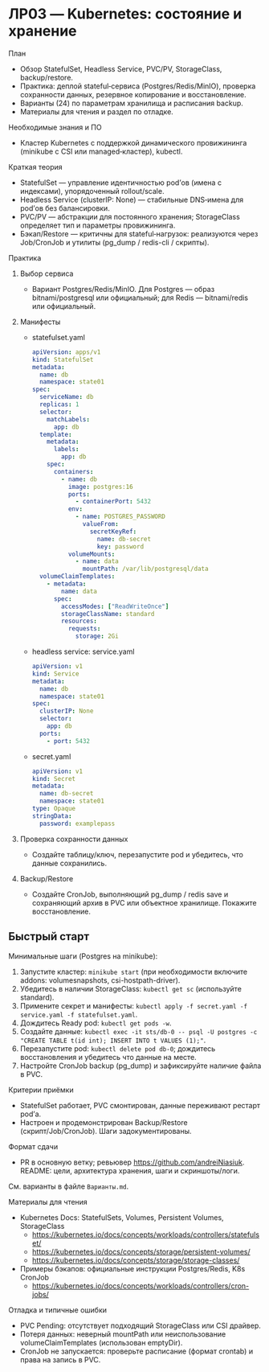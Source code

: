 # ЛР03 — Kubernetes: состояние и хранение

План
- Обзор StatefulSet, Headless Service, PVC/PV, StorageClass, backup/restore.
- Практика: деплой stateful‑сервиса (Postgres/Redis/MinIO), проверка сохранности данных, резервное копирование и восстановление.
- Варианты (24) по параметрам хранилища и расписания backup.
- Материалы для чтения и раздел по отладке.

Необходимые знания и ПО
- Кластер Kubernetes с поддержкой динамического провижининга (minikube с CSI или managed‑кластер), kubectl.

Краткая теория
- StatefulSet — управление идентичностью pod’ов (имена с индексами), упорядоченный rollout/scale.
- Headless Service (clusterIP: None) — стабильные DNS‑имена для pod’ов без балансировки.
- PVC/PV — абстракции для постоянного хранения; StorageClass определяет тип и параметры провижининга.
- Бэкап/Restore — критичны для stateful‑нагрузок: реализуются через Job/CronJob и утилиты (pg_dump / redis-cli / скрипты).

Практика
1) Выбор сервиса
   - Вариант Postgres/Redis/MinIO. Для Postgres — образ bitnami/postgresql или официальный; для Redis — bitnami/redis или официальный.
2) Манифесты
   - statefulset.yaml

     ```yaml
     apiVersion: apps/v1
     kind: StatefulSet
     metadata:
       name: db
       namespace: state01
     spec:
       serviceName: db
       replicas: 1
       selector:
         matchLabels:
           app: db
       template:
         metadata:
           labels:
             app: db
         spec:
           containers:
             - name: db
               image: postgres:16
               ports:
                 - containerPort: 5432
               env:
                 - name: POSTGRES_PASSWORD
                   valueFrom:
                     secretKeyRef:
                       name: db-secret
                       key: password
               volumeMounts:
                 - name: data
                   mountPath: /var/lib/postgresql/data
       volumeClaimTemplates:
         - metadata:
             name: data
           spec:
             accessModes: ["ReadWriteOnce"]
             storageClassName: standard
             resources:
               requests:
                 storage: 2Gi
     ```

   - headless service: service.yaml

     ```yaml
     apiVersion: v1
     kind: Service
     metadata:
       name: db
       namespace: state01
     spec:
       clusterIP: None
       selector:
         app: db
       ports:
         - port: 5432
     ```

   - secret.yaml

     ```yaml
     apiVersion: v1
     kind: Secret
     metadata:
       name: db-secret
       namespace: state01
     type: Opaque
     stringData:
       password: examplepass
     ```

3) Проверка сохранности данных
   - Создайте таблицу/ключ, перезапустите pod и убедитесь, что данные сохранились.
4) Backup/Restore
   - Создайте CronJob, выполняющий pg_dump / redis save и сохраняющий архив в PVC или объектное хранилище. Покажите восстановление.

## Быстрый старт

Минимальные шаги (Postgres на minikube):
1. Запустите кластер: `minikube start` (при необходимости включите addons: volumesnapshots, csi-hostpath-driver).
2. Убедитесь в наличии StorageClass: `kubectl get sc` (используйте standard).
3. Примените секрет и манифесты: `kubectl apply -f secret.yaml -f service.yaml -f statefulset.yaml`.
4. Дождитесь Ready pod: `kubectl get pods -w`.
5. Создайте данные: `kubectl exec -it sts/db-0 -- psql -U postgres -c "CREATE TABLE t(id int); INSERT INTO t VALUES (1);"`.
6. Перезапустите pod: `kubectl delete pod db-0`; дождитесь восстановления и убедитесь что данные на месте.
7. Настройте CronJob backup (pg_dump) и зафиксируйте наличие файла в PVC.

Критерии приёмки
- StatefulSet работает, PVC смонтирован, данные переживают рестарт pod’а.
- Настроен и продемонстрирован Backup/Restore (скрипт/Job/CronJob). Шаги задокументированы.

Формат сдачи
- PR в основную ветку; ревьювер https://github.com/andreiNiasiuk. README: цели, архитектура хранения, шаги и скриншоты/логи.

См. варианты в файле `Варианты.md`.

Материалы для чтения
- Kubernetes Docs: StatefulSets, Volumes, Persistent Volumes, StorageClass
  - https://kubernetes.io/docs/concepts/workloads/controllers/statefulset/
  - https://kubernetes.io/docs/concepts/storage/persistent-volumes/
  - https://kubernetes.io/docs/concepts/storage/storage-classes/
- Примеры бэкапов: официальные инструкции Postgres/Redis, K8s CronJob
  - https://kubernetes.io/docs/concepts/workloads/controllers/cron-jobs/

Отладка и типичные ошибки
- PVC Pending: отсутствует подходящий StorageClass или CSI драйвер.
- Потеря данных: неверный mountPath или неиспользование volumeClaimTemplates (использован emptyDir).
- CronJob не запускается: проверьте расписание (формат crontab) и права на запись в PVC.
